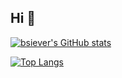 ## Hi 👋

[![bsiever's GitHub stats](https://github-readme-stats.vercel.app/api?username=bsiever&show_icons=true)](https://github.com/bsiever/)

[![Top Langs](https://github-readme-stats.vercel.app/api/top-langs/?username=bsiever)](https://github.com/bsiever/)

<!--
**bsiever/bsiever** is a ✨ _special_ ✨ repository because its `README.md` (this file) appears on your GitHub profile.

Here are some ideas to get you started:

- 🔭 I’m currently working on ...
- 🌱 I’m currently learning ...
- 👯 I’m looking to collaborate on ...
- 🤔 I’m looking for help with ...
- 💬 Ask me about ...
- 📫 How to reach me: ...
- 😄 Pronouns: ...
- ⚡ Fun fact: ...
-->
